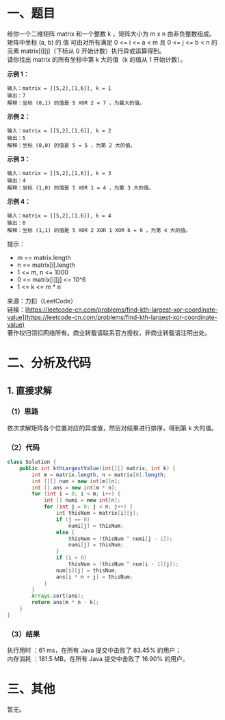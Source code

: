 # 一、题目
给你一个二维矩阵 matrix 和一个整数 k ，矩阵大小为 m x n 由非负整数组成。     
矩阵中坐标 (a, b) 的 值 可由对所有满足 0 <= i <= a < m 且 0 <= j <= b < n 的元素 matrix[i][j]（下标从 0 开始计数）执行异或运算得到。     
请你找出 matrix 的所有坐标中第 k 大的值（k 的值从 1 开始计数）。     
     
**示例 1：**    
```
输入：matrix = [[5,2],[1,6]], k = 1
输出：7
解释：坐标 (0,1) 的值是 5 XOR 2 = 7 ，为最大的值。
```
**示例 2：**    
```
输入：matrix = [[5,2],[1,6]], k = 2
输出：5
解释：坐标 (0,0) 的值是 5 = 5 ，为第 2 大的值。
```
**示例 3：**    
```
输入：matrix = [[5,2],[1,6]], k = 3
输出：4
解释：坐标 (1,0) 的值是 5 XOR 1 = 4 ，为第 3 大的值。
```
**示例 4：**     
```
输入：matrix = [[5,2],[1,6]], k = 4
输出：0
解释：坐标 (1,1) 的值是 5 XOR 2 XOR 1 XOR 6 = 0 ，为第 4 大的值。
```
提示：    
- m == matrix.length
- n == matrix[i].length
- 1 <= m, n <= 1000
- 0 <= matrix[i][j] <= 10^6
- 1 <= k <= m * n
     
来源：力扣（LeetCode）       
链接：[https://leetcode-cn.com/problems/find-kth-largest-xor-coordinate-value](https://leetcode-cn.com/problems/find-kth-largest-xor-coordinate-value)     
著作权归领扣网络所有。商业转载请联系官方授权，非商业转载请注明出处。     
# 二、分析及代码    
## 1. 直接求解
### （1）思路
依次求解矩阵各个位置对应的异或值，然后对结果进行排序，得到第 k 大的值。    
### （2）代码
```java
class Solution {
    public int kthLargestValue(int[][] matrix, int k) {
        int m = matrix.length, n = matrix[0].length;
        int [][] num = new int[m][n];
        int [] ans = new int[m * n];
        for (int i = 0; i < m; i++) {
            int [] numi = new int[n];
            for (int j = 0; j < n; j++) {
                int thisNum = matrix[i][j];
                if (j == 0)
                    numi[j] = thisNum;
                else {
                    thisNum = (thisNum ^ numi[j - 1]);
                    numi[j] = thisNum;
                }
                if (i > 0)
                    thisNum = (thisNum ^ num[i - 1][j]);
                num[i][j] = thisNum;
                ans[i * n + j] = thisNum;
            }
        }
        Arrays.sort(ans);
        return ans[m * n - k];
    }
}
```
### （3）结果
执行用时 ：61 ms，在所有 Java 提交中击败了 83.45% 的用户；    
内存消耗 ：181.5 MB，在所有 Java 提交中击败了 16.90% 的用户。      
# 三、其他
暂无。  
